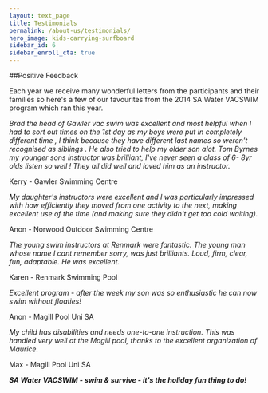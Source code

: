 ```yaml
---
layout: text_page
title: Testimonials
permalink: /about-us/testimonials/
hero_image: kids-carrying-surfboard
sidebar_id: 6
sidebar_enroll_cta: true
---
```


##Positive Feedback

Each year we receive many wonderful letters from the participants and their families so here's a few of our favourites from the 2014 SA Water VACSWIM program which ran this year.

*Brad the head of Gawler vac swim was excellent and most helpful when I had to sort out times on the 1st day as my boys were put in completely different time , I think because they have different last names so weren't recognised as siblings . He also tried to help my older son alot. Tom Byrnes my younger sons instructor was brilliant, I've never seen a class of 6- 8yr olds listen so well ! They all did well and loved him as an instructor.*

Kerry - Gawler Swimming Centre

*My daughter's instructors were excellent and I was particularly impressed with how efficiently they moved from one activity to the next, making excellent use of the time (and making sure they didn't get too cold waiting).*

Anon - Norwood Outdoor Swimming Centre

*The young swim instructors at Renmark were fantastic. The young man whose name I cant remember sorry, was just brilliants. Loud, firm, clear, fun, adaptable. He was excellent.*

Karen - Renmark Swimming Pool

*Excellent program - after the week my son was so enthusiastic he can now swim without floaties!*

Anon - Magill Pool Uni SA

*My child has disabilities and needs one-to-one instruction. This was handled very well at the Magill pool, thanks to the excellent organization of Maurice.*

Max - Magill Pool Uni SA

**_SA Water VACSWIM - swim & survive - it's the holiday fun thing to do!_**